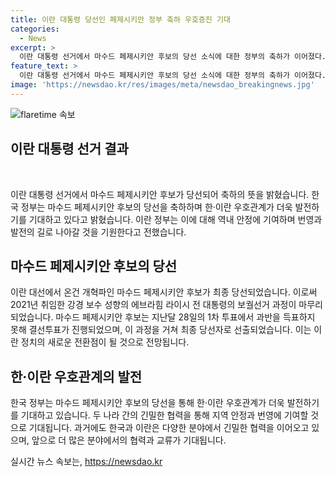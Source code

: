 ```yaml
---
title: 이란 대통령 당선인 페제시키안 정부 축하 우호증진 기대
categories:
  - News
excerpt: >
  이란 대통령 선거에서 마수드 페제시키안 후보의 당선 소식에 대한 정부의 축하가 이어졌다. 외교부 대변인은 한·이란 우호관계가 더욱 증진되기를 기대한다고 밝혔으며, 페제시키안 후보의 당선으로 이란의 안정과 발전을 기원했다. 이번 선거는 지난 5월 대통령의 갑작스러운 사인으로 치러진 보궐선거로, 지난 5일의 결선투표를 거쳐 페제시키안 후보가 최종 당선되었다. 신 정부의 취임으로 한·이란 관계의 미래가 기대된다.
feature_text: >
  이란 대통령 선거에서 마수드 페제시키안 후보의 당선 소식에 대한 정부의 축하가 이어졌다. 외교부 대변인은 한·이란 우호관계가 더욱 증진되기를 기대한다고 밝혔으며, 페제시키안 후보의 당선으로 이란의 안정과 발전을 기원했다. 이번 선거는 지난 5월 대통령의 갑작스러운 사인으로 치러진 보궐선거로, 지난 5일의 결선투표를 거쳐 페제시키안 후보가 최종 당선되었다. 신 정부의 취임으로 한·이란 관계의 미래가 기대된다.
image: 'https://newsdao.kr/res/images/meta/newsdao_breakingnews.jpg'
---
```


<p><img src="https://newsdao.kr/res/images/meta/newsdao_breakingnews.jpg" alt="flaretime 속보" /></p>

<h2 data-ke-size="size26">이란 대통령 선거 결과</h2>

<p data-ke-size="size16">&nbsp;</p>

<p>이란 대통령 선거에서 마수드 페제시키안 후보가 당선되어 축하의 뜻을 밝혔습니다. 한국 정부는 마수드 페제시키안 후보의 당선을 축하하며 한·이란 우호관계가 더욱 발전하기를 기대하고 있다고 밝혔습니다. 이란 정부는 이에 대해 역내 안정에 기여하며 번영과 발전의 길로 나아갈 것을 기원한다고 전했습니다.</p>

<h2 data-ke-size="size26">마수드 페제시키안 후보의 당선</h2>

<p>이란 대선에서 온건 개혁파인 마수드 페제시키안 후보가 최종 당선되었습니다. 이로써 2021년 취임한 강경 보수 성향의 에브라힘 라이시 전 대통령의 보궐선거 과정이 마무리되었습니다. 마수드 페제시키안 후보는 지난달 28일의 1차 투표에서 과반을 득표하지 못해 결선투표가 진행되었으며, 이 과정을 거쳐 최종 당선자로 선출되었습니다. 이는 이란 정치의 새로운 전환점이 될 것으로 전망됩니다.</p>

<h2 data-ke-size="size26">한·이란 우호관계의 발전</h2>

<p>한국 정부는 마수드 페제시키안 후보의 당선을 통해 한·이란 우호관계가 더욱 발전하기를 기대하고 있습니다. 두 나라 간의 긴밀한 협력을 통해 지역 안정과 번영에 기여할 것으로 기대됩니다. 과거에도 한국과 이란은 다양한 분야에서 긴밀한 협력을 이어오고 있으며, 앞으로 더 많은 분야에서의 협력과 교류가 기대됩니다.</p>
실시간 뉴스 속보는, <a href="https://newsdao.kr" rel="dofollow">https://newsdao.kr</a>


